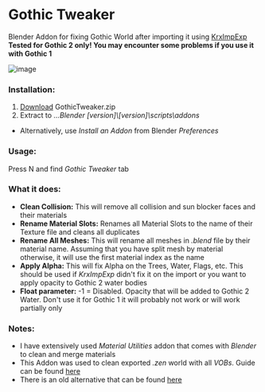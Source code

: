 # Gothic Tweaker
Blender Addon for fixing Gothic World after importing it using [KrxImpExp](https://gitlab.com/Patrix9999/krximpexp)  
**Tested for Gothic 2 only! You may encounter some problems if you use it with Gothic 1**

![image](https://user-images.githubusercontent.com/34831419/222477330-d5cf2d72-bac5-438e-af0a-818558535d69.png)

### Installation:
1. [Download](https://github.com/Solessfir/GothicTweaker/releases/tag/3.4) GothicTweaker.zip
2. Extract to *...Blender [version]\\[version]\scripts\addons*
* Alternatively, use *Install an Addon* from Blender *Preferences*

### Usage:
Press N and find *Gothic Tweaker* tab

### What it does:
* **Clean Collision:** This will remove all collision and sun blocker faces and their materials
* **Rename Material Slots:** Renames all Material Slots to the name of their Texture file and cleans all duplicates
* **Rename All Meshes:** This will rename all meshes in *.blend* file by their material name. Assuming that you have split mesh by material otherwise, it will use the first material index as the name
* **Apply Alpha:** This will fix Alpha on the Trees, Water, Flags, etc. This should be used if *KrxImpExp* didn't fix it on the import or you want to apply opacity to Gothic 2 water bodies
* **Float parameter:** -1 = Disabled. Opacity that will be added to Gothic 2 Water. Don't use it for Gothic 1 it will probably not work or will work partially only

### Notes:
* I have extensively used *Material Utilities* addon that comes with *Blender* to clean and merge materials
* This Addon was used to clean exported *.zen* world with all *VOBs*. Guide can be found [here](https://telegra.ph/How-to-export-all-VOBs-from-ZEN-02-26)
* There is an old alternative that can be found [here](https://forum.worldofplayers.de/forum/threads/1492323-Blender-Script-Gothic-MaT-Blender)
